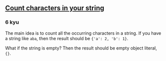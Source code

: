 <h2><a href=https://www.codewars.com/kata/52efefcbcdf57161d4000091/train/python target="_blank">Count characters in your string</a></h2><h3>6 kyu</h3><p>The main idea is to count all the occurring characters in a string. If you have a string like <code>aba</code>, then the result should be <code>{'a': 2, 'b': 1}</code>.</p><p>What if the string is empty? Then the result should be empty object literal, <code>{}</code>.</p>